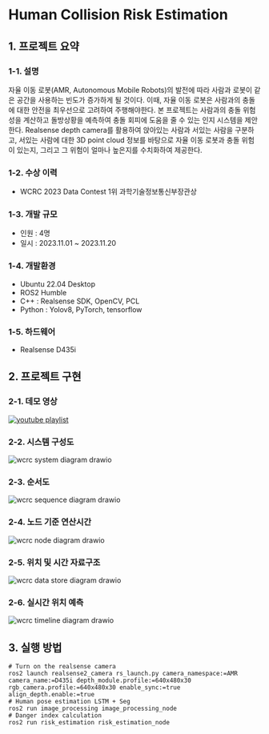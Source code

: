 # Human Collision Risk Estimation
## 1. 프로젝트 요약
### 1-1. 설명
자율 이동 로봇(AMR, Autonomous Mobile Robots)의 발전에 따라 사람과 로봇이 같은 공간을 사용하는 빈도가 증가하게 될 것이다. 이때, 자율 이동 로봇은 사람과의 충돌에 대한 안전을 최우선으로 고려하여 주행해야한다. 본 프로젝트는 사람과의 충돌 위험성을 계산하고 돌방상황을 예측하여 충돌 회피에 도움을 줄 수 있는 인지 시스템을 제안한다. Realsense depth camera를 활용하여 앉아있는 사람과 서있는 사람을 구분하고, 서있는 사람에 대한 3D point cloud 정보를 바탕으로 자율 이동 로봇과 충돌 위험이 있는지, 그리고 그 위험이 얼마나 높은지를 수치화하여 제공한다.
### 1-2. 수상 이력
- WCRC 2023 Data Contest 1위 과학기술정보통신부장관상
### 1-3. 개발 규모
- 인원 : 4명
- 일시 : 2023.11.01 ~ 2023.11.20
### 1-4. 개발환경
- Ubuntu 22.04 Desktop
- ROS2 Humble
- C++ :  Realsense SDK, OpenCV, PCL
- Python : Yolov8, PyTorch, tensorflow
### 1-5. 하드웨어
- Realsense D435i

## 2. 프로젝트 구현
### 2-1. 데모 영상
[![youtube playlist](http://img.youtube.com/vi/GwNal6DAgPs/0.jpg)](https://www.youtube.com/playlist?list=PLx5EbqT-6Y08K1ZaK8a7qJ8qOc2PsTDvh)
### 2-2. 시스템 구성도
![wcrc system diagram drawio](https://github.com/Ohsechan/human_collision_risk_estimation/assets/77317210/32f93bea-47a4-48eb-9c44-dbe96715c17e)
### 2-3. 순서도
![wcrc sequence diagram drawio](https://github.com/Ohsechan/human_collision_risk_estimation/assets/77317210/6c6a911b-6b02-4e31-898d-8687dbfaaad2)
### 2-4. 노드 기준 연산시간
![wcrc node diagram drawio](https://github.com/Ohsechan/human_collision_risk_estimation/assets/77317210/8129fad9-134b-4b58-b76d-dce48ac6a74a)
### 2-5. 위치 및 시간 자료구조
![wcrc data store diagram drawio](https://github.com/Ohsechan/human_collision_risk_estimation/assets/77317210/8bc5d9e8-512d-426c-96a5-178b2d8267c5)
### 2-6. 실시간 위치 예측
![wcrc timeline diagram drawio](https://github.com/Ohsechan/human_collision_risk_estimation/assets/77317210/a3fde8ac-6f08-4347-90e3-7b9359ed1cf2)


## 3. 실행 방법

<pre><code># Turn on the realsense camera
ros2 launch realsense2_camera rs_launch.py camera_namespace:=AMR camera_name:=D435i depth_module.profile:=640x480x30 rgb_camera.profile:=640x480x30 enable_sync:=true align_depth.enable:=true
# Human pose estimation LSTM + Seg
ros2 run image_processing image_processing_node
# Danger index calculation
ros2 run risk_estimation risk_estimation_node
</code></pre>
